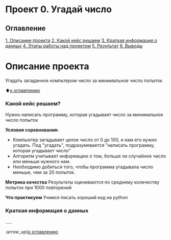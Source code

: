 # Проект 0. Угадай число 

## Оглавление 
[1. Описание проекта](https://github.com/IrinaV7/sf_data_science/tree/main/project_0/README.md#описание-проекта)
[2. Какой кейс решаем](https://github.com/IrinaV7/sf_data_science/tree/main/project_0/README.md#Какой-кейс-решаем)
[3. Краткая информация о данных](https://github.com/IrinaV7/sf_data_science/tree/main/project_0/README.md#Краткая-информация-о-данных)
[4. Этапы работы над проектом](https://github.com/IrinaV7/sf_data_science/tree/main/project_0/README.md#Этапы-работы-над-проектом)
[5. Результат](https://github.com/IrinaV7/sf_data_science/tree/main/project_0/README.md#Результат)
[6. Выводы](https://github.com/IrinaV7/sf_data_science/tree/main/project_0/README.md#Выводы)

# Описание проекта 
Угадать загаданное компьтером число за минимальное число попыток 

:arrow_up:[к оглавлению](https://github.com/IrinaV7/sf_data_science/tree/main/project_0/README.md#Оглавление)


### Какой кейс решаем?
Нужно написать программу, которая угадывает число за минимальное число попыток 

**Условия соревнования:**
- Компьютер загадывает целое число от 0 до 100, и нам его нужно угадать. Под "угадать", подразумевается "написать программу, которая угадывает число"
- Алгоритм учитывает информацию о том, больше ли случайное число или меньше нужного нам.
- Необходимо добиться того, чтобы программа угадывала число меньше, чем за 20 попыток.

**Метрика качества**
Результаты оцениваются по среднему количеству попыток при 1000 повторений

**Что практикуем**
Учимся писать хороший код на python


### Краткая информация о данных
.....

:arrow_up{[к оглавлению](https://github.com/IrinaV7/sf_data_science/tree/main/project_0/README.md#Оглавление)
